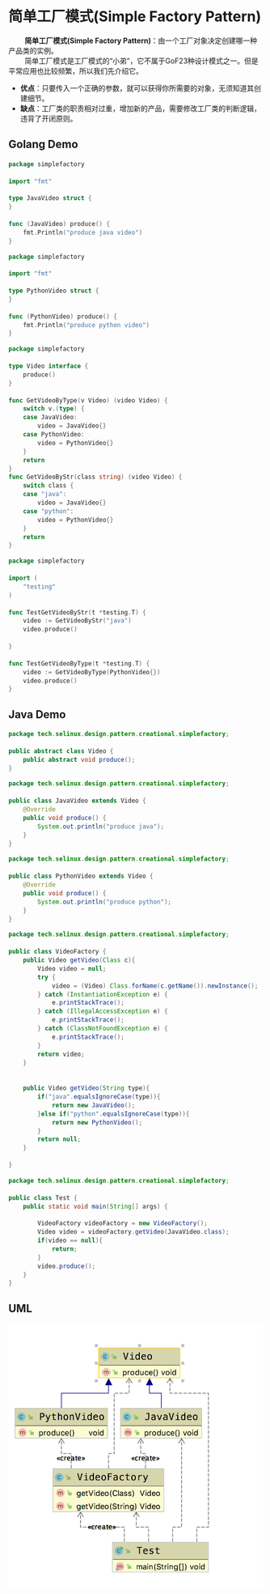# 简单工厂模式(Simple Factory Pattern)

&emsp;&emsp; **简单工厂模式(Simple Factory Pattern)**：由一个工厂对象决定创建哪一种产品类的实例。  
&emsp;&emsp; 简单工厂模式是工厂模式的“小弟”，它不属于GoF23种设计模式之一。但是平常应用也比较频繁，所以我们先介绍它。  

- **优点**：只要传入一个正确的参数，就可以获得你所需要的对象，无须知道其创建细节。
- **缺点**：工厂类的职责相对过重，增加新的产品，需要修改工厂类的判断逻辑，违背了开闭原则。

## Golang Demo

```go
package simplefactory

import "fmt"

type JavaVideo struct {
}

func (JavaVideo) produce() {
    fmt.Println("produce java video")
}
```

```go
package simplefactory

import "fmt"

type PythonVideo struct {
}

func (PythonVideo) produce() {
    fmt.Println("produce python video")
}
```

```go
package simplefactory

type Video interface {
    produce()
}

func GetVideoByType(v Video) (video Video) {
    switch v.(type) {
    case JavaVideo:
        video = JavaVideo{}
    case PythonVideo:
        video = PythonVideo{}
    }
    return
}
func GetVideoByStr(class string) (video Video) {
    switch class {
    case "java":
        video = JavaVideo{}
    case "python":
        video = PythonVideo{}
    }
    return
}
```

```go
package simplefactory

import (
    "testing"
)

func TestGetVideoByStr(t *testing.T) {
    video := GetVideoByStr("java")
    video.produce()

}

func TestGetVideoByType(t *testing.T) {
    video := GetVideoByType(PythonVideo{})
    video.produce()
}
```

## Java Demo

```java
package tech.selinux.design.pattern.creational.simplefactory;

public abstract class Video {
    public abstract void produce();
}
```

```java
package tech.selinux.design.pattern.creational.simplefactory;

public class JavaVideo extends Video {
    @Override
    public void produce() {
        System.out.println("produce java");
    }
}
```

```java
package tech.selinux.design.pattern.creational.simplefactory;

public class PythonVideo extends Video {
    @Override
    public void produce() {
        System.out.println("produce python");
    }
}
```

```java
package tech.selinux.design.pattern.creational.simplefactory;

public class VideoFactory {
    public Video getVideo(Class c){
        Video video = null;
        try {
            video = (Video) Class.forName(c.getName()).newInstance();
        } catch (InstantiationException e) {
            e.printStackTrace();
        } catch (IllegalAccessException e) {
            e.printStackTrace();
        } catch (ClassNotFoundException e) {
            e.printStackTrace();
        }
        return video;
    }


    public Video getVideo(String type){
        if("java".equalsIgnoreCase(type)){
            return new JavaVideo();
        }else if("python".equalsIgnoreCase(type)){
            return new PythonVideo();
        }
        return null;
    }

}
```

```java
package tech.selinux.design.pattern.creational.simplefactory;

public class Test {
    public static void main(String[] args) {

        VideoFactory videoFactory = new VideoFactory();
        Video video = videoFactory.getVideo(JavaVideo.class);
        if(video == null){
            return;
        }
        video.produce();
    }
}
```

## UML

![简单工厂模式UML](images/simple-factory-pattern.png)